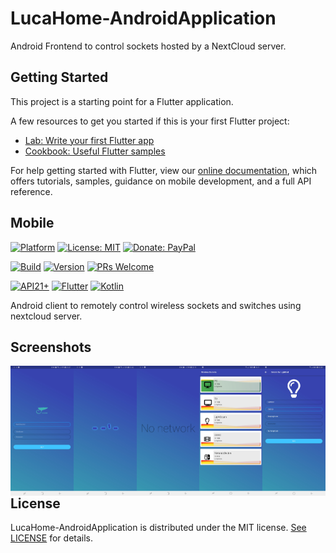 # LucaHome-AndroidApplication

Android Frontend to control sockets hosted by a NextCloud server.

## Getting Started

This project is a starting point for a Flutter application.

A few resources to get you started if this is your first Flutter project:

- [Lab: Write your first Flutter app](https://flutter.io/docs/get-started/codelab)
- [Cookbook: Useful Flutter samples](https://flutter.io/docs/cookbook)

For help getting started with Flutter, view our 
[online documentation](https://flutter.io/docs), which offers tutorials, 
samples, guidance on mobile development, and a full API reference.

## Mobile

[![Platform](https://img.shields.io/badge/platform-Android-blue.svg)](https://www.android.com)
[![License: MIT](https://img.shields.io/badge/License-MIT-blue.svg)](https://opensource.org/licenses/MIT)
[![Donate: PayPal](https://img.shields.io/badge/paypal-donate-blue.svg)](https://www.paypal.me/GuepardoApps)

[![Build](https://img.shields.io/badge/build-Success-green.svg)](https://github.com/LucaHome/LucaHome-AndroidApplication/tree/nextcloud/lucahome_flutter)
[![Version](https://img.shields.io/badge/version-7.0.0+1-blue.svg)](https://github.com/LucaHome/LucaHome-AndroidApplication/tree/nextcloud/lucahome_flutter)
[![PRs Welcome](https://img.shields.io/badge/PRs-welcome-brightgreen.svg)](http://makeapullrequest.com)

[![API21+](https://img.shields.io/badge/API-21+-blue.svg)](https://android-arsenal.com/api?level=21)
[![Flutter](https://img.shields.io/badge/lang-Flutter-blue.svg)](https://flutter.dev/)
[![Kotlin](https://img.shields.io/badge/lang-Kotlin-orange.svg)](https://kotlinlang.org/)

Android client to remotely control wireless sockets and switches using nextcloud server.

## Screenshots
<p align="center">
	<img src="screenshots/LoginPage.jpg" alt="LoginPage" style="width:20%;float:left;">
	<img src="screenshots/LoadingPage.jpg" alt="LoadingPage" style="width:20%;float:left;">
	<img src="screenshots/NoNetworkPage.jpg" alt="NoNetworkPage" style="width:20%;float:left;">
	<img src="screenshots/ListPage.jpg" alt="ListPage" style="width:20%;float:left;">
	<img src="screenshots/DetailsPage.jpg" alt="DetailsPage" style="width:20%;float:left;">
</p>

## License

LucaHome-AndroidApplication is distributed under the MIT license. [See LICENSE](LICENSE.md) for details.